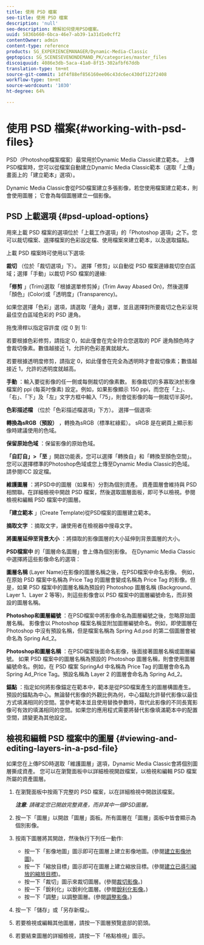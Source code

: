```yaml
---
title: 使用 PSD 檔案
seo-title: 使用 PSD 檔案
description: 'null'
seo-description: 瞭解如何使用PSD檔案。
uuid: 5836b660-6bca-46e7-ab39-1a31d1e0cff2
contentOwner: admin
content-type: reference
products: SG_EXPERIENCEMANAGER/Dynamic-Media-Classic
geptopics: SG_SCENESEVENONDEMAND_PK/categories/master_files
discoiquuid: 4086e3db-5aca-41a0-8f15-302afbf67ddb
translation-type: tm+mt
source-git-commit: 1df4f88ef856160ee06c43dc6ec430df122f2408
workflow-type: tm+mt
source-wordcount: '1030'
ht-degree: 64%

---
```



# 使用 PSD 檔案{#working-with-psd-files}

PSD（Photoshop檔案檔案）最常用於Dynamic Media Classic建立範本。 上傳PSD檔案時，您可以從檔案自動建立Dynamic Media Classic範本（選取「上傳」畫面上的「建立範本」選項）。

Dynamic Media Classic會從PSD檔案建立多張影像，若您使用檔案建立範本，則會使用圖層； 它會為每個圖層建立一個影像。

## PSD 上載選項 {#psd-upload-options}

用來上載 PSD 檔案的選項位於「上載工作選項」的「Photoshop 選項」之下。您可以裁切檔案、選擇檔案的色彩設定檔、使用檔案來建立範本，以及選取錨點。

上載 PSD 檔案時可使用以下選項:

**裁切** （位於「裁切選項」下）。 選擇「修剪」以自動從 PSD 檔案邊緣裁切空白區域；選擇「手動」以裁切 PSD 檔案的邊緣:

**「修剪** 」(Trim)選取「根據選單修剪掉」(Trim Away Abased On)，然後選擇「顏色」(Color)或「透明度」(Transparency)。

如果您選擇「色彩」選項，請選取「邊角」選單，並且選擇對所要裁切之色彩呈現最佳空白區域色彩的 PSD 邊角。

拖曳滑桿以指定容許度 (從 0 到 1):

若要根據色彩修剪，請指定 0，如此僅會在完全符合您選取的 PDF 邊角顏色時才會裁切像素。數值越接近 1，允許的色彩差異就越大。

若要根據透明度修剪，請指定 0，如此僅會在完全為透明時才會裁切像素；數值越接近 1，允許的透明度就越高。

**手動** ：輸入要從影像的任一側或每側裁切的像素數。 影像裁切的多寡取決於影像檔案的 ppi (每英吋像素) 設定。例如，如果影像顯示 150 ppi，而您在「上」、「右」、「下」及「左」文字方框中輸入「75」，則會從影像的每一側裁切半英吋。

**色彩描述檔** （位於「色彩描述檔選項」下方）。 選擇一個選項:

**轉換為sRGB（預設）** ，轉換為sRGB（標準紅綠藍）。 sRGB 是在網頁上顯示影像時建議使用的色域。

**保留原始色域** ：保留影像的原始色域。

**「自訂自」>「至** 」開啟功能表，您可以選擇「轉換自」和「轉換至顏色空間」。 您可以選擇標準的Photoshop色域或您上傳至Dynamic Media Classic的色域。 請參閱ICC 設定檔。

**維護圖層** ：將PSD中的圖層（如果有）分割為個別資產。 資產圖層會維持與 PSD 相關聯。在詳細檢視中開啟 PSD 檔案，然後選取圖層面板，即可予以檢視。參閱檢視和編輯 PSD 檔案中的圖層。

**「建立範本** 」(Create Template)從PSD檔案的圖層建立範本。

**摘取文字** ：摘取文字，讓使用者在檢視器中搜尋文字。

**將圖層延伸至背景大小** ：將擷取的影像圖層的大小延伸到背景圖層的大小。

**PSD檔案中** 的「圖層命名圖層」會上傳為個別影像。 在Dynamic Media Classic中選擇將這些影像命名的選項：

**圖層名稱** (Layer Name)在影像的圖層名稱之後，在PSD檔案中命名影像。 例如，在原始 PSD 檔案中名稱為 Price Tag 的圖層會變成名稱為 Price Tag 的影像。但是，如果 PSD 檔案中的圖層名稱為預設的 Photoshop 圖層名稱 (Background、Layer 1、Layer 2 等等)，則這些影像會以 PSD 檔案中的圖層編號命名，而非預設的圖層名稱。

**Photoshop和圖層編號** ：在PSD檔案中將影像命名為圖層編號之後，忽略原始圖層名稱。 影像會以 Photoshop 檔案名稱並附加圖層編號命名。例如，即使圖層在 Photoshop 中沒有預設名稱，但是檔案名稱為 Spring Ad.psd 的第二個圖層會被命名為 Spring Ad_2。

**Photoshop和圖層名稱** ：在PSD檔案後面命名影像，後面接著圖層名稱或圖層編號。 如果 PSD 檔案中的圖層名稱為預設的 Photoshop 圖層名稱，則會使用圖層編號命名。例如，在 PSD 檔案 SpringAd 中名稱為 Price Tag 的圖層會命名為 Spring Ad_Price Tag。預設名稱為 Layer 2 的圖層會命名為 Spring Ad_2。

**錨點** ：指定如何將影像錨定在範本中，範本是從PSD檔案產生的圖層構圖產生。 預設的錨點為中心。無論替代影像的外觀比例為何，中心錨點允許替代影像以最佳方式填滿相同的空間。當參考範本並且使用替換參數時，取代此影像的不同長寬影像可有效的填滿相同的空間。如果您的應用程式需要將替代影像填滿範本中的配置空間，請變更為其他設定。

## 檢視和編輯 PSD 檔案中的圖層 {#viewing-and-editing-layers-in-a-psd-file}

如果您在上傳PSD時選取「維護圖層」選項，Dynamic Media Classic會將個別圖層撕成資產。 您可以在瀏覽面板中以詳細檢視開啟檔案，以檢視和編輯 PSD 檔案所屬的資產圖層。

1. 在瀏覽面板中按兩下完整的 PSD 檔案，以在詳細檢視中開啟該檔案。

   ***注意&#x200B;**: 請確定您已開啟完整資產，而非其中一個PSD圖層。*

1. 按一下「圖層」以開啟「圖層」面板。所有圖層在「圖層」面板中皆會顯示為個別影像。
1. 按兩下圖層將其開啟，然後執行下列任一動作:

   * 按一下「影像地圖」圖示即可在圖層上建立影像地圖。(參閱[建立影像地圖](creating-image-maps.md#creating_image_maps))。
   * 按一下「縮放目標」圖示即可在圖層上建立縮放目標。(參閱[建立已導引縮放的縮放目標](creating-zoom-targets-guided-zoom.md#creating_zoom_targets_for_guided_zoom))。
   * 按一下「裁切」圖示來裁切圖層。(參閱[裁切影像](cropping-image.md#cropping_an_image)。)
   * 按一下「銳利化」以銳利化圖層。(參閱[銳利化影像](sharpening-image.md#sharpening_an_image)。)
   * 按一下「調整」以調整圖層。(參閱[調整影像](adjusting-image.md#adjusting_an_image)。)

1. 按一下「儲存」或「另存新檔」。
1. 若要檢視或編輯其他圖層，請按一下圖層預覽底部的箭頭。
1. 若要結束圖層的詳細檢視，請按一下「格點檢視」圖示。


